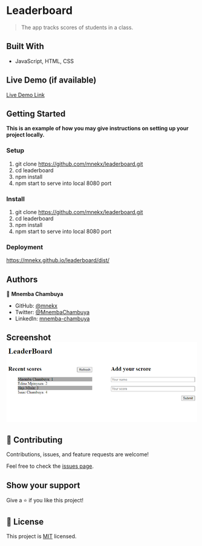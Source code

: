 # Leaderboard

> The app tracks scores of students in a class.


## Built With

- JavaScript, HTML, CSS

## Live Demo (if available)

[Live Demo Link](https://mnekx.github.io/leaderboard/dist/)


## Getting Started

**This is an example of how you may give instructions on setting up your project locally.**


### Setup

1. git clone https://github.com/mnekx/leaderboard.git
2. cd leaderboard
3. npm install
4. npm start to serve into local 8080 port

### Install

1. git clone https://github.com/mnekx/leaderboard.git
2. cd leaderboard
3. npm install
4. npm start to serve into local 8080 port

### Deployment
https://mnekx.github.io/leaderboard/dist/

## Authors

👤 **Mnemba Chambuya**

- GitHub: [@mnekx](https://github.com/mnekx)
- Twitter: [@MnembaChambuya](https://twitter.com/MnembaChambuya)
- LinkedIn: [mnemba-chambuya](https://linkedin.com/in/mnemba-chambuya)

## Screenshot ![see](./images/screenshot.png?raw=true "Title")

## 🤝 Contributing

Contributions, issues, and feature requests are welcome!

Feel free to check the [issues page](../../issues/).

## Show your support

Give a ⭐️ if you like this project!

## 📝 License

This project is [MIT](./MIT.md) licensed.
